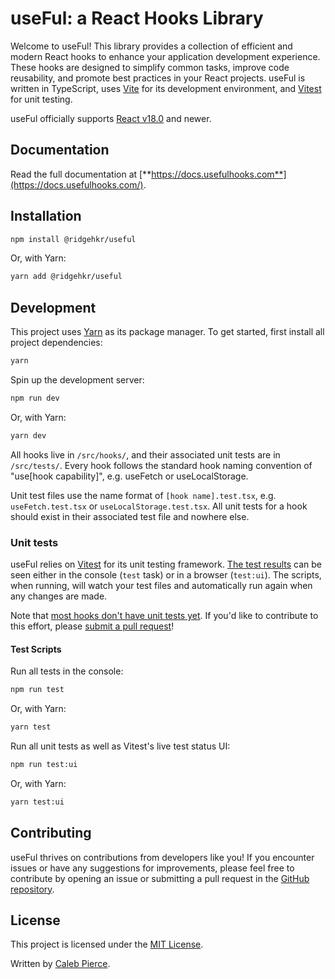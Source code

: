 # useFul: a React Hooks Library

Welcome to useFul! This library provides a collection of efficient and modern React hooks to enhance your application development experience. These hooks are designed to simplify common tasks, improve code reusability, and promote best practices in your React projects. useFul is written in TypeScript, uses [Vite](https://vitejs.dev/) for its development environment, and [Vitest](https://vitest.dev/) for unit testing.

useFul officially supports [React v18.0](https://react.dev/blog/2022/03/29/react-v18) and newer.

## Documentation

Read the full documentation at [**https://docs.usefulhooks.com**](https://docs.usefulhooks.com/).

## Installation

```sh
npm install @ridgehkr/useful
```

Or, with Yarn:

```sh
yarn add @ridgehkr/useful
```

## Development

This project uses [Yarn](https://yarnpkg.com/) as its package manager. To get started, first install all project dependencies:

```sh
yarn
```

Spin up the development server:

```sh
npm run dev
```

Or, with Yarn:

```sh
yarn dev
```

All hooks live in `/src/hooks/`, and their associated unit tests are in `/src/tests/`. Every hook follows the standard hook naming convention of "use[hook capability]", e.g. useFetch or useLocalStorage.

Unit test files use the name format of `[hook name].test.tsx`, e.g. `useFetch.test.tsx` or `useLocalStorage.test.tsx`. All unit tests for a hook should exist in their associated test file and nowhere else.

### Unit tests

useFul relies on [Vitest](https://vitest.dev/) for its unit testing framework. [The test results](#test-scripts) can be seen either in the console (`test` task) or in a browser (`test:ui`). The scripts, when running, will watch your test files and automatically run again when any changes are made.

Note that [most hooks don't have unit tests yet](https://docs.usefulhooks.com#unit-tests). If you'd like to contribute to this effort, please [submit a pull request](https://github.com/ridgehkr/useful)!

#### Test Scripts

Run all tests in the console:

```sh
npm run test
```

Or, with Yarn:

```sh
yarn test
```

Run all unit tests as well as Vitest's live test status UI:

```sh
npm run test:ui
```

Or, with Yarn:

```sh
yarn test:ui
```

## Contributing

useFul thrives on contributions from developers like you! If you encounter issues or have any suggestions for improvements, please feel free to contribute by opening an issue or submitting a pull request in the [GitHub repository](https://github.com/ridgehkr/useful).

## License

This project is licensed under the [MIT License](https://github.com/ridgehkr/hooks/blob/master/LICENSE.txt).

Written by [Caleb Pierce](https://calebpierce.dev).
